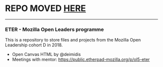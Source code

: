 # REPO MOVED [HERE](https://github.com/rlyehlab/eter)

***
### ETER - Mozilla Open Leaders programme

This is a repository to store files and projects from the Mozilla Open Leadership cohort D in 2018.

- Open Canvas HTML by @deimidis
- Meetings with mentor: https://public.etherpad-mozilla.org/p/ol5-eter
